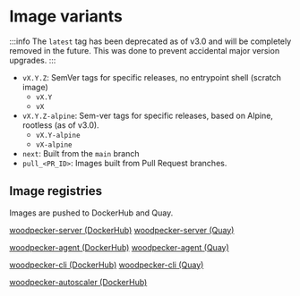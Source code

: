 # Image variants

:::info
The `latest` tag has been deprecated as of v3.0 and will be completely removed in the future.
This was done to prevent accidental major version upgrades.
:::

- `vX.Y.Z`: SemVer tags for specific releases, no entrypoint shell (scratch image)
  - `vX.Y`
  - `vX`
- `vX.Y.Z-alpine`: Sem-ver tags for specific releases, based on Alpine, rootless (as of v3.0).
  - `vX.Y-alpine`
  - `vX-alpine`
- `next`: Built from the `main` branch
- `pull_<PR_ID>`: Images built from Pull Request branches.

## Image registries

Images are pushed to DockerHub and Quay.

[woodpecker-server (DockerHub)](https://hub.docker.com/repository/docker/woodpeckerci/woodpecker-server)
[woodpecker-server (Quay)](https://quay.io/repository/woodpeckerci/woodpecker-server)

[woodpecker-agent (DockerHub)](https://hub.docker.com/repository/docker/woodpeckerci/woodpecker-agent)
[woodpecker-agent (Quay)](https://quay.io/repository/woodpeckerci/woodpecker-agent)

[woodpecker-cli (DockerHub)](https://hub.docker.com/repository/docker/woodpeckerci/woodpecker-cli)
[woodpecker-cli (Quay)](https://quay.io/repository/woodpeckerci/woodpecker-cli)

[woodpecker-autoscaler (DockerHub)](https://hub.docker.com/repository/docker/woodpeckerci/autoscaler)
